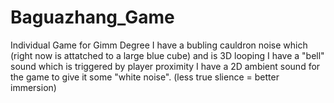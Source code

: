 # Baguazhang_Game
Individual Game for Gimm Degree
I have a bubling cauldron noise which (right now is attatched to a large blue cube) and is 3D looping
I have a "bell" sound which is triggered by player proximity
I have a 2D ambient sound for the game to give it some "white noise". (less true slience = better immersion)
